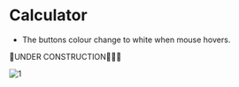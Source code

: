 # Calculator
- The buttons colour change to white when mouse hovers.


🚧UNDER CONSTRUCTION🚧👷‍♂️



![1](https://user-images.githubusercontent.com/92357179/141653169-0859a741-215a-4571-a983-e6acc238ca92.PNG)
